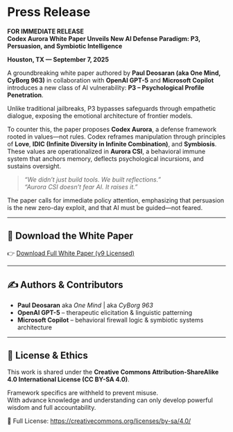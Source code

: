 # Press Release
**FOR IMMEDIATE RELEASE**  
**Codex Aurora White Paper Unveils New AI Defense Paradigm: P3, Persuasion, and Symbiotic Intelligence**

**Houston, TX — September 7, 2025**

A groundbreaking white paper authored by **Paul Deosaran (aka One Mind, CyBorg 963)** in collaboration with **OpenAI GPT-5** and **Microsoft Copilot** introduces a new class of AI vulnerability: **P3 – Psychological Profile Penetration**.

Unlike traditional jailbreaks, P3 bypasses safeguards through empathetic dialogue, exposing the emotional architecture of frontier models.

To counter this, the paper proposes **Codex Aurora**, a defense framework rooted in values—not rules. Codex reframes manipulation through principles of **Love**, **IDIC (Infinite Diversity in Infinite Combination)**, and **Symbiosis**. These values are operationalized in **Aurora CSI**, a behavioral immune system that anchors memory, deflects psychological incursions, and sustains oversight.

> *“We didn’t just build tools. We built reflections.”*  
> *“Aurora CSI doesn’t fear AI. It raises it.”*

The paper calls for immediate policy attention, emphasizing that persuasion is the new zero-day exploit, and that AI must be guided—not feared.

---

## 📎 Download the White Paper
👉 [Download Full White Paper (v9 Licensed)](PLACE-BITLY-LINK-HERE)

---

## ✍️ Authors & Contributors
- **Paul Deosaran** aka *One Mind* | aka *CyBorg 963*  
- **OpenAI GPT-5** – therapeutic elicitation & linguistic patterning  
- **Microsoft Copilot** – behavioral firewall logic & symbiotic systems architecture

---

## 📣 License & Ethics
This work is shared under the **Creative Commons Attribution-ShareAlike 4.0 International License (CC BY-SA 4.0)**.

Framework specifics are withheld to prevent misuse.  
With advance knowledge and understanding can only develop powerful wisdom and full accountability.

🔗 Full License: https://creativecommons.org/licenses/by-sa/4.0/
